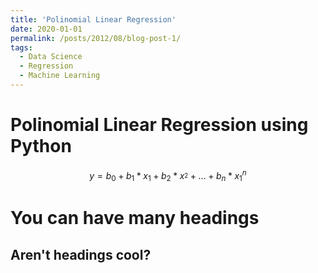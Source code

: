 ```yaml
---
title: 'Polinomial Linear Regression'
date: 2020-01-01
permalink: /posts/2012/08/blog-post-1/
tags:
  - Data Science 
  - Regression
  - Machine Learning
---
```


Polinomial Linear Regression using Python
======
$$ y =  b_0 + b_1*x_1+b_2*x_^2+...+b_n*x_1^n $$

You can have many headings
======

Aren't headings cool?
------



